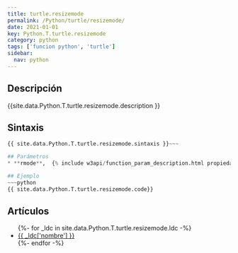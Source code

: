 ```yaml
---
title: turtle.resizemode
permalink: /Python/turtle/resizemode/
date: 2021-01-01
key: Python.T.turtle.resizemode
category: python
tags: ['funcion python', 'turtle']
sidebar: 
  nav: python
---
```


## Descripción
{{site.data.Python.T.turtle.resizemode.description }}

## Sintaxis
~~~python
{{ site.data.Python.T.turtle.resizemode.sintaxis }}~~~

## Parámetros
* **rmode**,  {% include w3api/function_param_description.html propiedad=site.data.Python.T.turtle.resizemode valor="rmode" %}

## Ejemplo
~~~python
{{ site.data.Python.T.turtle.resizemode.code}}
~~~

## Artículos
<ul>
{%- for _ldc in site.data.Python.T.turtle.resizemode.ldc -%}
   <li>
       <a href="{{_ldc['url'] }}">{{ _ldc['nombre'] }}</a>
   </li>
{%- endfor -%}
</ul>
